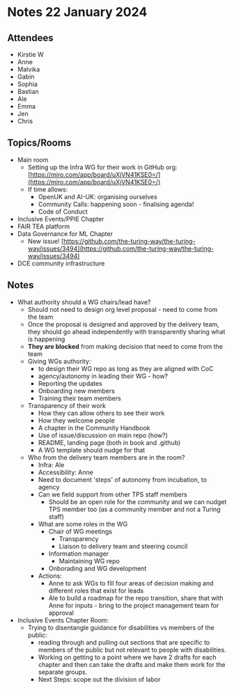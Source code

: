 # Notes 22 January 2024

## Attendees

* Kirstie W
* Anne
* Malvika
* Gabin
* Sophia
* Bastian
* Ale
* Emma
* Jen
* Chris

## Topics/Rooms

* Main room
   * Setting up the Infra WG for their work in GitHub org: [https://miro.com/app/board/uXjVN41KSE0=/](https://miro.com/app/board/uXjVN41KSE0=/) 
   * If time allows: 
       * OpenUK and AI-UK: organising ourselves
       * Community Calls: happening soon - finalising agenda!
       * Code of Conduct
* Inclusive Events/PPIE Chapter
* FAIR TEA platform
* Data Governance for ML Chapter
   * New issue! [https://github.com/the-turing-way/the-turing-way/issues/3494](https://github.com/the-turing-way/the-turing-way/issues/3494)
* DCE community infrastructure


## Notes

* What authority should a WG chairs/lead have?
   * Should not need to design org level proposal - need to come from the team
   * Once the proposal is designed and approved by the delivery team, they should go ahead independently with transparently sharing what is happening
   * **They are blocked** from making decision that need to come from the team
   * Giving WGs authority:
       * to design their WG repo as long as they are aligned with CoC
       * agency/autonomy in leading their WG - how?
       * Reporting the updates
       * Onboarding new members
       * Training their team members
   * Transparency of their work
       * How they can allow others to see their work
       * How they welcome people
       * A chapter in the Community Handbook
       * Use of issue/discussion on main repo (how?)
       * README, landing page (both in book and .github)
       * A WG template should nudge for that
   * Who from the delivery team members are in the room?
       * Infra: Ale
       * Accessibility: Anne
       * Need to document 'steps' of autonomy from incubation, to agency
       * Can we field support from other TPS staff members
           * Should be an open role for the community and we can nudget TPS member too (as a community member and not a Turing staff)
       * What are some roles in the WG
           * Chair of WG meetings
               * Transparency 
               * Liaison to delivery team and steering council
           * Information manager
               * Maintaining WG repo
           * Onborading and WG development
       * Actions:
           * Anne to ask WGs to fill four areas of decision making and different roles that exist for leads
           * Ale to build a roadmap for the repo transition, share that with Anne for inputs - bring to the project management team for approval
* Inclusive Events Chapter Room:
   * Trying to disentangle guidance for disabilities vs members of the public:
       * reading through and pulling out sections that are specific to members of the public but not relevant to people with disabilities. 
       * Working on getting to a point where we have 2 drafts for each chapter and then can take the drafts and make them work for the separate groups. 
       * Next Steps: scope out the division of labor
